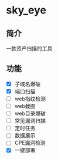 # sky_eye

## 简介
一款资产扫描的工具

## 功能
* [x] 子域名爆破
* [x] 端口扫描
* [ ] web指纹检测
* [ ] web截图
* [ ] web目录爆破
* [ ] 常见漏洞扫描
* [ ] 定时任务
* [ ] 数据展示
* [ ] CPE漏洞检测
* [x] 一键部署
